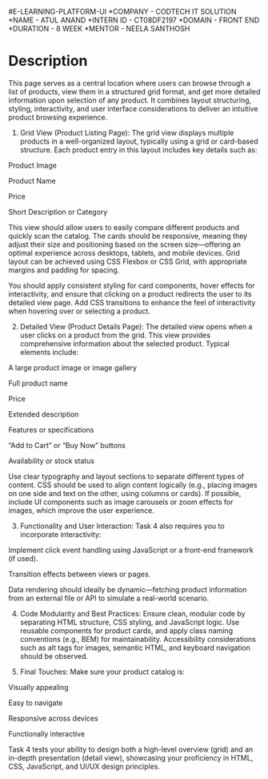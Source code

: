 #E-LEARNING-PLATFORM-UI
*COMPANY - CODTECH IT SOLUTION
*NAME - ATUL ANAND
*INTERN ID - CT08DF2197
*DOMAIN - FRONT END
*DURATION - 8 WEEK
*MENTOR - NEELA SANTHOSH
# Description
This page serves as a central location where users can browse through a list of products, view them in a structured grid format, and get more detailed information upon selection of any product. It combines layout structuring, styling, interactivity, and user interface considerations to deliver an intuitive product browsing experience.

1. Grid View (Product Listing Page):
The grid view displays multiple products in a well-organized layout, typically using a grid or card-based structure. Each product entry in this layout includes key details such as:

Product Image

Product Name

Price

Short Description or Category

This view should allow users to easily compare different products and quickly scan the catalog. The cards should be responsive, meaning they adjust their size and positioning based on the screen size—offering an optimal experience across desktops, tablets, and mobile devices. Grid layout can be achieved using CSS Flexbox or CSS Grid, with appropriate margins and padding for spacing.

You should apply consistent styling for card components, hover effects for interactivity, and ensure that clicking on a product redirects the user to its detailed view page. Add CSS transitions to enhance the feel of interactivity when hovering over or selecting a product.

2. Detailed View (Product Details Page):
The detailed view opens when a user clicks on a product from the grid. This view provides comprehensive information about the selected product. Typical elements include:

A large product image or image gallery

Full product name

Price

Extended description

Features or specifications

“Add to Cart” or “Buy Now” buttons

Availability or stock status

Use clear typography and layout sections to separate different types of content. CSS should be used to align content logically (e.g., placing images on one side and text on the other, using columns or cards). If possible, include UI components such as image carousels or zoom effects for images, which improve the user experience.

3. Functionality and User Interaction:
Task 4 also requires you to incorporate interactivity:

Implement click event handling using JavaScript or a front-end framework (if used).

Transition effects between views or pages.

Data rendering should ideally be dynamic—fetching product information from an external file or API to simulate a real-world scenario.

4. Code Modularity and Best Practices:
Ensure clean, modular code by separating HTML structure, CSS styling, and JavaScript logic. Use reusable components for product cards, and apply class naming conventions (e.g., BEM) for maintainability. Accessibility considerations such as alt tags for images, semantic HTML, and keyboard navigation should be observed.

5. Final Touches:
Make sure your product catalog is:

Visually appealing

Easy to navigate

Responsive across devices

Functionally interactive

Task 4 tests your ability to design both a high-level overview (grid) and an in-depth presentation (detail view), showcasing your proficiency in HTML, CSS, JavaScript, and UI/UX design principles.
